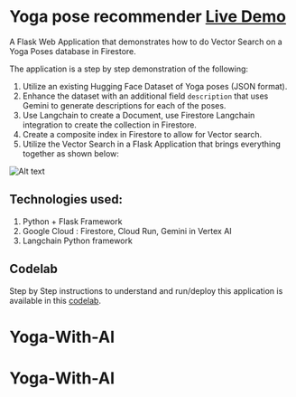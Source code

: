 # Yoga pose recommender [**Live Demo**](https://yogaposes-904625654443.us-central1.run.app/)
A Flask Web Application that demonstrates how to do Vector Search on a Yoga Poses database in Firestore. 

The application is a step by step demonstration of the following:
1. Utilize an existing Hugging Face Dataset of Yoga poses (JSON format).
2. Enhance the dataset with an additional field `description` that uses Gemini to generate descriptions for each of the poses.
3. Use Langchain to create a Document, use Firestore Langchain integration to create the collection in Firestore.
4. Create a composite index in Firestore to allow for Vector search.
5. Utilize the Vector Search in a Flask Application that brings everything together as shown below:

<img title="a title" alt="Alt text" src="/images/screenshot.png">

## Technologies used:
1. Python + Flask Framework
2. Google Cloud : Firestore, Cloud Run, Gemini in Vertex AI
3. Langchain Python framework

## Codelab
Step by Step instructions to understand and run/deploy this application is available in this [codelab](https://codelabs.developers.google.com/yoga-pose-firestore-vectorsearch-python?hl=en#0).
# Yoga-With-AI
# Yoga-With-AI
